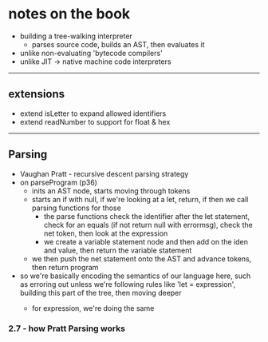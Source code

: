 # notes on the book

- building a tree-walking interpreter
    - parses source code, builds an AST, then evaluates it
- unlike non-evaluating 'bytecode compilers'
- unlike JIT -> native machine code interpreters

---

## extensions

- extend isLetter to expand allowed identifiers
- extend readNumber to support for float & hex

---

## Parsing

- Vaughan Pratt - recursive descent parsing strategy
- on parseProgram (p36)
    - inits an AST node, starts moving through tokens
    - starts an if with null, if we're looking at a let, return, if then we call parsing functions for those
        - the parse functions check the identifier after the let statement, check for an equals (if not return null with errormsg), check the net token, then look at the expression
        - we create a variable statement node and then add on the iden and value, then return the variable statement
    - we then push the net statement onto the AST and advance tokens, then return program
- so we're basically encoding the semantics of our language here, such as erroring out unless we're following rules like 'let <ident> = expression', building this part of the tree, then moving deeper
    - for expression, we're doing the same

### 2.7 - how Pratt Parsing works

